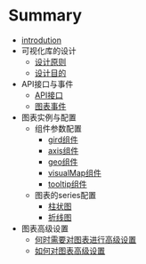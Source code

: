 # Summary

* [introdution](README.md)
* 可视化库的设计
   * [设计原则](design/principles.md)
   * [设计目的](design/motivation.md)
* API接口与事件
   * [API接口](api/interface.md)
   * [图表事件](api/event.md)
* 图表实例与配置
   * 组件参数配置
      * [gird组件](configure/components/gird.md)
      * [axis组件](configure/components/axis.md)
      * [geo组件](configure/components/geo.md)
      * [visualMap组件](configure/components/visualmap.md)
      * [tooltip组件](configure/components/tooltip.md)
   * 图表的series配置
      * [柱状图](configure/series/bar.md)
      * [折线图](configure/series/line.md)
* 图表高级设置
   * [何时需要对图表进行高级设置](./advance/why.md)
   * [如何对图表高级设置](./advance/howto.md)
